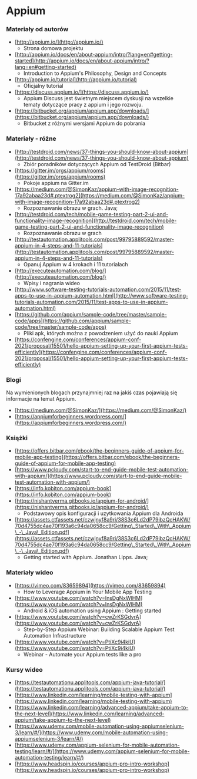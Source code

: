 # Appium

### Materiały od autorów

* [http://appium.io/](http://appium.io/)
  * Strona domowa projektu
* [http://appium.io/docs/en/about-appium/intro/?lang=en#getting-started](http://appium.io/docs/en/about-appium/intro/?lang=en#getting-started)
  * Introduction to Appium's Philosophy, Design and Concepts
* [http://appium.io/tutorial](http://appium.io/tutorial)
  * Oficjalny tutorial
* [https://discuss.appium.io/](https://discuss.appium.io/)
  * Appium Discuss jest świetnym miejscem dyskusji na wszelkie tematy dotyczące pracy z appium i jego rozwoju.
* [https://bitbucket.org/appium/appium.app/downloads/](https://bitbucket.org/appium/appium.app/downloads/)
  * Bitbucket z różnymi wersjami Appium do pobrania

### Materiały - różne

* [http://testdroid.com/news/37-things-you-should-know-about-appium](http://testdroid.com/news/37-things-you-should-know-about-appium)
  * Zbiór poradników dotyczących Appium od TestDroid (Bitbar)
* [https://gitter.im/orgs/appium/rooms](https://gitter.im/orgs/appium/rooms)
  * Pokoje appium na Gitter.im
* [https://medium.com/@SimonKaz/appium-with-image-recognition-17a92abaa23d#.ptextrog2](https://medium.com/@SimonKaz/appium-with-image-recognition-17a92abaa23d#.ptextrog2)
  * Rozpoznawanie obrazu w grach. Java;
* [http://testdroid.com/tech/mobile-game-testing-part-2-ui-and-functionality-image-recognition](http://testdroid.com/tech/mobile-game-testing-part-2-ui-and-functionality-image-recognition)
  * Rozpoznawanie obrazu w grach
* [http://testautomation.applitools.com/post/99795889592/master-appium-in-4-steps-and-11-tutorials](http://testautomation.applitools.com/post/99795889592/master-appium-in-4-steps-and-11-tutorials)
  * Opanuj Appium w 4 krokach i 11 tutorialach
* [http://executeautomation.com/blog/](http://executeautomation.com/blog/)
  * Wpisy i nagrania wideo
* [http://www.software-testing-tutorials-automation.com/2015/11/test-apps-to-use-in-appium-automation.html](http://www.software-testing-tutorials-automation.com/2015/11/test-apps-to-use-in-appium-automation.html)
* [https://github.com/appium/sample-code/tree/master/sample-code/apps](https://github.com/appium/sample-code/tree/master/sample-code/apps)
  * Pliki apk, których można z powodzeniem użyć do nauki Appium
* [https://confengine.com/conferences/appium-conf-2021/proposal/15501/hello-appium-setting-up-your-first-appium-tests-efficiently](https://confengine.com/conferences/appium-conf-2021/proposal/15501/hello-appium-setting-up-your-first-appium-tests-efficiently)

### Blogi

Na wymienionych blogach przynajmniej raz na jakiś czas pojawiają się informacje na temat Appium.

* [https://medium.com/@SimonKaz/](https://medium.com/@SimonKaz/)
* [https://appiumforbeginners.wordpress.com/](https://appiumforbeginners.wordpress.com/)

### Książki

* [https://offers.bitbar.com/ebook/the-beginners-guide-of-appium-for-mobile-app-testing](https://offers.bitbar.com/ebook/the-beginners-guide-of-appium-for-mobile-app-testing)
* [https://www.pcloudy.com/start-to-end-guide-mobile-test-automation-with-appium/](https://www.pcloudy.com/start-to-end-guide-mobile-test-automation-with-appium/)
* [https://info.kobiton.com/appium-book](https://info.kobiton.com/appium-book)
* [https://nishantverma.gitbooks.io/appium-for-android/](https://nishantverma.gitbooks.io/appium-for-android/)
  * Podstawowy opis konfiguracji i uzytkowania Appium dla Androida
* [https://assets.ctfassets.net/czwjnyf8a9ri/38S3c6Ld2dP79ibzQcHAKW/70d4755dc4ae70f193a6c94da0658cc9/Getting\_Started\_With\_Appium\_-\_Java\_Edition.pdf](https://assets.ctfassets.net/czwjnyf8a9ri/38S3c6Ld2dP79ibzQcHAKW/70d4755dc4ae70f193a6c94da0658cc9/Getting\_Started\_With\_Appium\_-\_Java\_Edition.pdf)
  * Getting started with Appium. Jonathan Lipps. Java;

### Materiały wideo

* [https://vimeo.com/83659894](https://vimeo.com/83659894)
  * How to Leverage Appium in Your Mobile App Testing
* [https://www.youtube.com/watch?v=InsDgNxWlHM](https://www.youtube.com/watch?v=InsDgNxWlHM)
  * Android & iOS automation using Appium : Getting started
* [https://www.youtube.com/watch?v=cwZrKSGdvrA](https://www.youtube.com/watch?v=cwZrKSGdvrA)
  * Step-by-Step Appium Webinar: Building Scalable Appium Test Automation Infrastructure
* [https://www.youtube.com/watch?v=PtiXc9i4kiU](https://www.youtube.com/watch?v=PtiXc9i4kiU)
  * Webinar - Automate your Appium tests like a pro

### Kursy wideo

* [https://testautomationu.applitools.com/appium-java-tutorial/](https://testautomationu.applitools.com/appium-java-tutorial/)
* [https://www.linkedin.com/learning/mobile-testing-with-appium](https://www.linkedin.com/learning/mobile-testing-with-appium)
* [https://www.linkedin.com/learning/advanced-appium/take-appium-to-the-next-level](https://www.linkedin.com/learning/advanced-appium/take-appium-to-the-next-level)
* [https://www.udemy.com/mobile-automation-using-appiumselenium-3/learn/#/](https://www.udemy.com/mobile-automation-using-appiumselenium-3/learn/#/)
* [https://www.udemy.com/appium-selenium-for-mobile-automation-testing/learn/#/](https://www.udemy.com/appium-selenium-for-mobile-automation-testing/learn/#/)
* [https://www.headspin.io/courses/appium-pro-intro-workshop](https://www.headspin.io/courses/appium-pro-intro-workshop)

